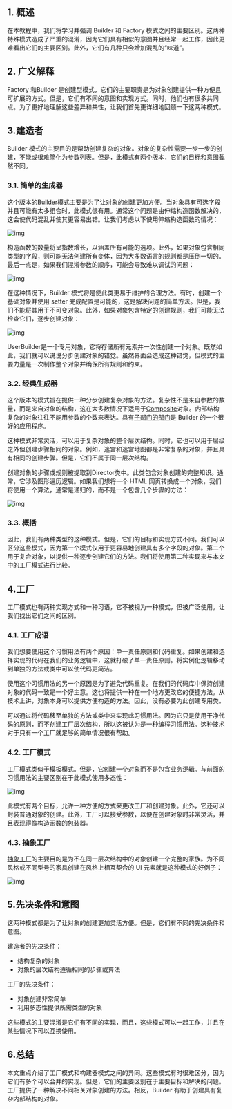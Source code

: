 ## 1. 概述

在本教程中，我们将学习并强调 Builder 和 Factory 模式之间的主要区别。这两种特殊模式造成了严重的混淆，因为它们具有相似的意图并且经常一起工作，因此更难看出它们的主要区别。此外，它们有几种只会增加混乱的“味道”。

## 2. 广义解释

Factory 和Builder 是创建型模式，它们的主要职责是为对象创建提供一种方便且可扩展的方式。但是，它们有不同的意图和实现方式。同时，他们也有很多共同点。为了更好地理解这些差异和共性，让我们首先更详细地回顾一下这两种模式。

## 3.建造者

Builder 模式的主要目的是帮助创建复杂的对象。对象的复杂性需要一步一步的创建，不能或很难简化为参数列表。但是，此模式有两个版本，它们的目标和意图截然不同。

### 3.1. 简单的生成器

这个版本[的Builder](https://www.baeldung.com/creational-design-patterns#builder)模式主要是为了让对象的创建更加方便。当对象具有可选字段并且可能有太多组合时，此模式很有用。通常这个问题是由伸缩构造函数解决的，这会使代码混乱并使其更容易出错。让我们考虑以下使用伸缩构造函数的情况：

![img](https://www.baeldung.com/wp-content/uploads/sites/4/2023/01/User_telescopic.png)

构造函数的数量将呈指数增长，以涵盖所有可能的选项。此外，如果对象包含相同类型的字段，则可能无法创建所有变体，因为大多数语言的规则都是压倒一切的。最后一点是，如果我们混淆参数的顺序，可能会导致难以调试的问题：

![img](https://www.baeldung.com/wp-content/uploads/sites/4/2023/01/User-with-constructors-2-300x257.png)

在这种情况下，Builder 模式将是使此类更易于维护的合理方法。有时，创建一个基础对象并使用 setter 完成配置是可能的，这是解决问题的简单方法。但是，我们不能将其用于不可变对象。此外，如果对象包含特定的创建规则，我们可能无法检查它们，逐步创建对象：

![img](https://www.baeldung.com/wp-content/uploads/sites/4/2023/01/User-with-builder-1024x262.png)

UserBuilder是一个专用对象，它将存储所有元素并一次性创建一个对象。既然如此，我们就可以说说分步创建对象的错觉。虽然界面会造成这种错觉，但模式的主要力量是一次制作整个对象并确保所有规则和约束。

### 3.2. 经典生成器

这个版本的模式旨在提供一种分步创建复杂对象的方法。复杂性不是来自参数的数量，而是来自对象的结构，这在大多数情况下适用于[Composite](https://en.wikipedia.org/wiki/Composite_pattern)对象。内部结构复杂的对象往往不能用参数的个数来表达。具有[子部门的部门](https://www.baeldung.com/java-composite-pattern)是 Builder 的一个很好的应用程序。

这种模式非常灵活，可以用于复杂对象的整个层次结构。同时，它也可以用于层级之外但创建步骤相同的对象。例如，迷宫和迷宫地图都是非常复杂的对象，并且具有相同的创建步骤。但是，它们不属于同一层次结构。

创建对象的步骤或规则被提取到Director类中。此类包含对象创建的完整知识。通常，它涉及图形遍历逻辑。如果我们想将一个 HTML 网页转换成一个对象，我们将使用一个算法，通常是递归的，而不是一个包含几个步骤的方法：

![img](https://www.baeldung.com/wp-content/uploads/sites/4/2023/01/builder-overview-e1672143662351.png)

### 3.3. 概括

因此，我们有两种类型的这种模式。但是，它们的目标和实现方式不同。我们可以区分这些模式，因为第一个模式仅用于更容易地创建具有多个字段的对象。第二个用于复合对象，以提供一种逐步创建它们的方法。我们将使用第二种实现来与本文中的工厂模式进行比较。

## 4.工厂

工厂模式也有两种实现方式和一种习语，它不被视为一种模式，但被广泛使用。让我们找出它们之间的区别。

### 4.1. 工厂成语

我们想要使用这个习惯用法有两个原因：单一责任原则和代码重复。如果创建和选择实现的代码在我们的业务逻辑中，这就打破了单一责任原则。将实例化逻辑移动到单独的方法或类中可以使代码更简洁。

使用这个习惯用法的另一个原因是为了避免代码重复。在我们的代码库中保持创建对象的代码一致是一个好主意。这也将提供一种在一个地方更改它的便捷方法。从技术上讲，对象本身可以提供方便构造的方法。因此，没有必要为此创建专用类。

可以通过将代码移至单独的方法或类中来实现此习惯用法。因为它只是使用干净代码的原则，而不创建工厂层次结构，所以这被认为是一种编程习惯用法。这种技术对于只有一个工厂就足够的简单情况很有帮助。

### 4.2. 工厂模式

[工厂模式](https://www.baeldung.com/java-factory-pattern)类似于[模板](https://en.wikipedia.org/wiki/Template_method_pattern)模式。但是，它创建一个对象而不是包含业务逻辑。与前面的习惯用法的主要区别在于此模式使用多态性：

![img](https://www.baeldung.com/wp-content/uploads/sites/4/2023/01/factory-overview.png)

此模式有两个目标，允许一种方便的方式来更改工厂和创建对象。此外，它还可以封装普通对象的创建。此外，工厂可以接受参数，以便在创建对象时非常灵活，并且表现得像构造函数的包装器。

### 4.3. 抽象工厂

[抽象工厂](https://www.baeldung.com/java-abstract-factory-pattern)的主要目的是为不在同一层次结构中的对象创建一个完整的家族。为不同风格或不同型号的家具创建在风格上相互契合的 UI 元素就是这种模式的好例子：

![img](https://www.baeldung.com/wp-content/uploads/sites/4/2023/01/abstracto-factory-overview-e1672145039737.png)

## 5.先决条件和意图

这两种模式都是为了让对象的创建更加灵活方便。但是，它们有不同的先决条件和意图。

建造者的先决条件：

-   结构复杂的对象
-   对象的层次结构遵循相同的步骤或算法

工厂的先决条件：

-   对象创建非常简单
-   利用多态性提供所需类型的对象

这些模式的主要混淆是它们有不同的实现，而且，这些模式可以一起工作，并且在某些情况下可以互换使用。

## 6.总结

本文重点介绍了工厂模式和构建器模式之间的异同。这些模式有时很难区分，因为它们有多个可以合并的实现。但是，它们的主要区别在于主要目标和解决的问题。工厂提供了一种解决不同相关对象创建的方法。相反，Builder 有助于创建具有复杂内部结构的对象。 